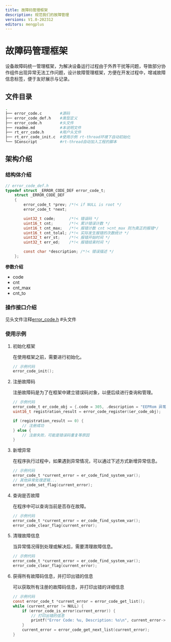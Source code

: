 ```yaml
---
title: 故障码管理框架
description: 规范我们的故障管理
versions: V1.0-202312
editors: mengplus
---
```


# 故障码管理框架

设备故障码统一管理框架，为解决设备运行过程由于外界干扰等问题，导致部分协作组件出现异常无法工作问题，设计故障管理框架，方便在开发过程中，增减故障信息标签，便于友好展示与记录。


## 文件目录

```bash
.
├── error_code.c        #源码
├── error_code_def.h    #类型定义
├── error_code.h        #头文件
├── readme.md           #本说明文件
├── rt_err_code.h       #用户头文件
├── rt_err_code_init.c  #使用示例 rt-thread环境下自动初始化
└── SConscript          #rt-thread自动加入工程的脚本
```

## 架构介绍

### 结构体介绍

```C
// error_code_def.h
typedef struct _ERROR_CODE_DEF error_code_t;
    struct _ERROR_CODE_DEF
    {
        error_code_t *prev; /*!< if NULL is root */
        error_code_t *next;

        uint32_t code;      /*!< 错误码 */
        uint16_t cnt;       /*!< 累计错误计数 */
        uint16_t cnt_max;   /*!< 报错计数 cnt >cnt_max 则为真正的报错*/
        uint16_t cnt_tolal; /*!< 实际发生报错的次数统计 */
        uint32_t err_st;    /*!< 报错开始时间 */
        uint32_t err_ed;    /*!< 报错结束时间 */

        const char *description; /*!< 错误描述 */
    };
```

**参数介绍**

- code
- cnt
- cnt_max
- cnt_to

### 操作接口介绍

见头文件注释[error_code.h](./error_code.h)        #头文件

### 使用示例

1. 初始化框架

   在使用框架之前，需要进行初始化。

   ```c
   // 示例代码
   error_code_init();
   ```

2. 注册故障码

   注册故障码是为了在框架中建立错误码对象，以便后续进行查询和管理。

   ```C
   // 示例代码
   error_code_t er_code_obj = {.code = 305, .description = "EEPRom 异常"};
   uint16_t registration_result = error_code_register(&er_code_obj);
   
   if (registration_result == 0) {
       // 注册成功
   } else {
       // 注册失败，可能是错误码重复等原因
   }
   
   ```

3. 新增异常

   在程序执行过程中，如果遇到异常情况，可以通过下述方式新增异常信息。

   ```C
   // 示例代码
   error_code_t *current_error = er_code_find_system_var();
   // 其他异常处理逻辑...
   error_code_set_flag(current_error);
   ```

4. 查询是否故障

   在程序中可以查询当前是否存在故障。

   ```C
   // 示例代码
   error_code_t *current_error = er_code_find_system_var();
   error_code_clear_flag(current_error);
   ```

5. 清理故障信息

   当异常情况得到处理或解决后，需要清理故障信息。

   ```C
   // 示例代码
   error_code_t *current_error = er_code_find_system_var();
   error_code_clear_flag(current_error);
   ```

6. 获得所有故障码信息，并打印出错的信息

   可以获取所有注册的故障码信息，并打印出错的详细信息

   ```C
   // 示例代码
   const error_code_t *current_error = error_code_get_list();
   while (current_error != NULL) {
       if (error_code_is_error(current_error)) {
           // 打印出错的信息
           printf("Error Code: %u, Description: %s\n", current_error->code, current_error->description);
       }
       current_error = error_code_get_next_list(current_error);
   }
   ```

   

